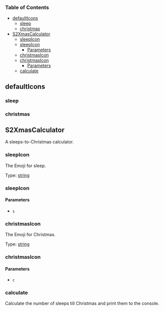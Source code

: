 <!-- Generated by documentation.js. Update this documentation by updating the source code. -->

### Table of Contents

*   [defaultIcons][1]
    *   [sleep][2]
    *   [christmas][3]
*   [S2XmasCalculator][4]
    *   [sleepIcon][5]
    *   [sleepIcon][6]
        *   [Parameters][7]
    *   [christmasIcon][8]
    *   [christmasIcon][9]
        *   [Parameters][10]
    *   [calculate][11]

## defaultIcons

### sleep

### christmas

## S2XmasCalculator

A sleeps-to-Christmas calculator.

### sleepIcon

The Emoji for sleep.

Type: [string][12]

### sleepIcon

#### Parameters

*   `s`  

### christmasIcon

The Emoji for Christmas.

Type: [string][12]

### christmasIcon

#### Parameters

*   `c`  

### calculate

Calculate the number of sleeps till Christmas and print them to the
console.

[1]: #defaulticons

[2]: #sleep

[3]: #christmas

[4]: #s2xmascalculator

[5]: #sleepicon

[6]: #sleepicon-1

[7]: #parameters

[8]: #christmasicon

[9]: #christmasicon-1

[10]: #parameters-1

[11]: #calculate

[12]: https://developer.mozilla.org/docs/Web/JavaScript/Reference/Global_Objects/String

